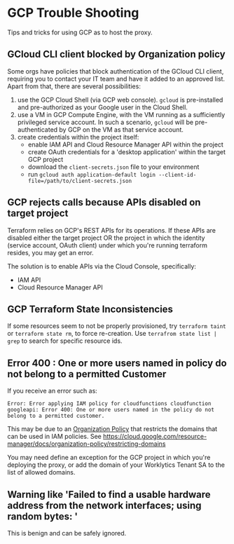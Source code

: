 # GCP Trouble Shooting

Tips and tricks for using GCP as to host the proxy.

## GCloud CLI client blocked by Organization policy

Some orgs have policies that block authentication of the GCloud CLI client, requiring you to contact
your IT team and have it added to an approved list. Apart from that, there are several
possibilities:

1. use the GCP Cloud Shell (via GCP web console). `gcloud` is pre-installed and pre-authorized as
   your Google user in the Cloud Shell.
2. use a VM in GCP Compute Engine, with the VM running as a sufficiently privileged service account.
   In such a scenario, `gcloud` will be pre-authenticated by GCP on the VM as that service account.
3. create credentials within the project itself:
   - enable IAM API and Cloud Resource Manager API within the project
   - create OAuth credentials for a 'desktop application' within the target GCP project
   - download the `client-secrets.json` file to your environment
   - run `gcloud auth application-default login --client-id-file=/path/to/client-secrets.json`

## GCP rejects calls because APIs disabled on target project

Terraform relies on GCP's REST APIs for its operations. If these APIs are disabled either the target
project OR the project in which the identity (service account, OAuth client) under which you're
running terraform resides, you may get an error.

The solution is to enable APIs via the Cloud Console, specifically:

- IAM API
- Cloud Resource Manager API

## GCP Terraform State Inconsistencies

If some resources seem to not be properly provisioned, try `terraform taint` or
`terraform state rm`, to force re-creation. Use `terrafrom state list | grep` to search for specific
resource ids.

## Error 400 : One or more users named in policy do not belong to a permitted Customer

If you receive an error such as:

```
Error: Error applying IAM policy for cloudfunctions cloudfunction googleapi: Error 400: One or more users named in the policy do not belong to a permitted customer.
```

This may be due to an
[Organization Policy](https://cloud.google.com/resource-manager/docs/organization-policy/overview)
that restricts the domains that can be used in IAM policies. See
https://cloud.google.com/resource-manager/docs/organization-policy/restricting-domains

You may need define an exception for the GCP project in which you're deploying the proxy, or add the
domain of your Worklytics Tenant SA to the list of allowed domains.

## Warning like 'Failed to find a usable hardware address from the network interfaces; using random bytes: '

This is benign and can be safely ignored.
